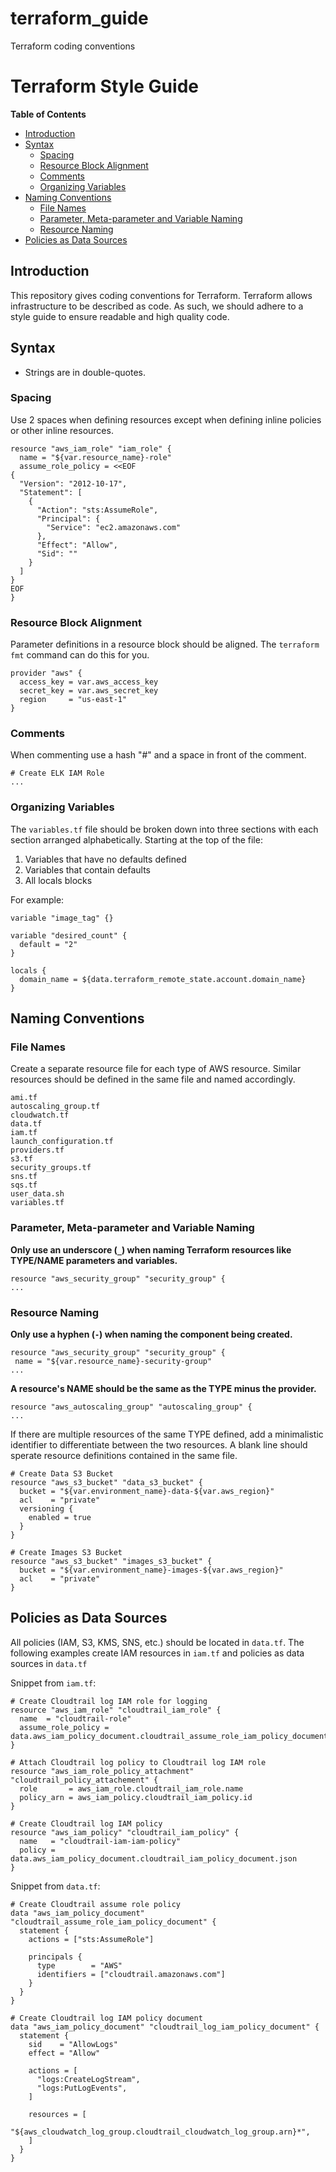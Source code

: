 # terraform_guide
Terraform coding conventions

# Terraform Style Guide


<!-- START doctoc generated TOC please keep comment here to allow auto update -->
<!-- DON'T EDIT THIS SECTION, INSTEAD RE-RUN doctoc TO UPDATE -->
**Table of Contents**

- [Introduction](#introduction)
- [Syntax](#syntax)
  - [Spacing](#spacing)
  - [Resource Block Alignment](#resource-block-alignment)
  - [Comments](#comments)
  - [Organizing Variables](#organizing-variables)
- [Naming Conventions](#naming-conventions)
  - [File Names](#file-names)
  - [Parameter, Meta-parameter and Variable Naming](#parameter-meta-parameter-and-variable-naming)
  - [Resource Naming](#resource-naming)
- [Policies as Data Sources](#policies-as-data-sources)

<!-- END doctoc generated TOC please keep comment here to allow auto update -->

## Introduction

This repository gives coding conventions for Terraform. Terraform allows infrastructure to be described as code. As such, we should adhere to a style guide to ensure readable and high quality code.

## Syntax

- Strings are in double-quotes.

### Spacing

Use 2 spaces when defining resources except when defining inline policies or other inline resources.

```
resource "aws_iam_role" "iam_role" {
  name = "${var.resource_name}-role"
  assume_role_policy = <<EOF
{
  "Version": "2012-10-17",
  "Statement": [
    {
      "Action": "sts:AssumeRole",
      "Principal": {
        "Service": "ec2.amazonaws.com"
      },
      "Effect": "Allow",
      "Sid": ""
    }
  ]
}
EOF
}
```

### Resource Block Alignment

Parameter definitions in a resource block should be aligned. The `terraform fmt` command can do this for you.

```
provider "aws" {
  access_key = var.aws_access_key
  secret_key = var.aws_secret_key
  region     = "us-east-1"
}
```


### Comments

When commenting use a hash "#" and a space in front of the comment.

```
# Create ELK IAM Role
...
```

### Organizing Variables

The `variables.tf` file should be broken down into three sections with each section arranged alphabetically. Starting at the top of the file:

1. Variables that have no defaults defined
2. Variables that contain defaults
3. All locals blocks 

For example:

```
variable "image_tag" {}

variable "desired_count" {
  default = "2"
}

locals {
  domain_name = ${data.terraform_remote_state.account.domain_name}
}
```

## Naming Conventions

### File Names

Create a separate resource file for each type of AWS resource. Similar resources should be defined in the same file and named accordingly.

```
ami.tf
autoscaling_group.tf
cloudwatch.tf
data.tf
iam.tf
launch_configuration.tf
providers.tf
s3.tf
security_groups.tf
sns.tf
sqs.tf
user_data.sh
variables.tf
```

### Parameter, Meta-parameter and Variable Naming

 __Only use an underscore (`_`) when naming Terraform resources like TYPE/NAME parameters and variables.__
 
 ```
resource "aws_security_group" "security_group" {
...
```

### Resource Naming

__Only use a hyphen (`-`) when naming the component being created.__

 ```
resource "aws_security_group" "security_group" {
  name = "${var.resource_name}-security-group"
...
```

__A resource's NAME should be the same as the TYPE minus the provider.__

```
resource "aws_autoscaling_group" "autoscaling_group" {
...
```

If there are multiple resources of the same TYPE defined, add a minimalistic identifier to differentiate between the two resources. A blank line should sperate resource definitions contained in the same file.

```
# Create Data S3 Bucket
resource "aws_s3_bucket" "data_s3_bucket" {
  bucket = "${var.environment_name}-data-${var.aws_region}"
  acl    = "private"
  versioning {
    enabled = true
  }
}

# Create Images S3 Bucket
resource "aws_s3_bucket" "images_s3_bucket" {
  bucket = "${var.environment_name}-images-${var.aws_region}"
  acl    = "private"
}
```

## Policies as Data Sources

All policies (IAM, S3, KMS, SNS, etc.) should be located in `data.tf`.  The following examples create IAM resources in `iam.tf` and policies as data sources in `data.tf`

Snippet from `iam.tf`:
```
# Create Cloudtrail log IAM role for logging
resource "aws_iam_role" "cloudtrail_iam_role" {
  name  = "cloudtrail-role"
  assume_role_policy = data.aws_iam_policy_document.cloudtrail_assume_role_iam_policy_document.json
}

# Attach Cloudtrail log policy to Cloudtrail log IAM role
resource "aws_iam_role_policy_attachment" "cloudtrail_policy_attachement" {
  role       = aws_iam_role.cloudtrail_iam_role.name
  policy_arn = aws_iam_policy.cloudtrail_iam_policy.id
}

# Create Cloudtrail log IAM policy
resource "aws_iam_policy" "cloudtrail_iam_policy" {
  name   = "cloudtrail-iam-iam-policy"
  policy = data.aws_iam_policy_document.cloudtrail_iam_policy_document.json
}
```

Snippet from `data.tf`:
```
# Create Cloudtrail assume role policy
data "aws_iam_policy_document" "cloudtrail_assume_role_iam_policy_document" {
  statement {
    actions = ["sts:AssumeRole"]

    principals {
      type        = "AWS"
      identifiers = ["cloudtrail.amazonaws.com"]
    }
  }
}

# Create Cloudtrail log IAM policy document
data "aws_iam_policy_document" "cloudtrail_log_iam_policy_document" {
  statement {
    sid    = "AllowLogs"
    effect = "Allow"

    actions = [
      "logs:CreateLogStream",
      "logs:PutLogEvents",
    ]

    resources = [
      "${aws_cloudwatch_log_group.cloudtrail_cloudwatch_log_group.arn}*",
    ]
  }
}

```
